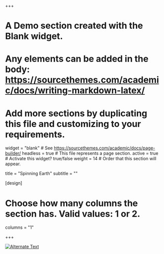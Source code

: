 +++
# A Demo section created with the Blank widget.
# Any elements can be added in the body: https://sourcethemes.com/academic/docs/writing-markdown-latex/
# Add more sections by duplicating this file and customizing to your requirements.


widget = "blank"  # See https://sourcethemes.com/academic/docs/page-builder/
headless = true  # This file represents a page section.
active = true  # Activate this widget? true/false
weight = 14  # Order that this section will appear.

title = "Spinning Earth"
subtitle = ""

[design]
  # Choose how many columns the section has. Valid values: 1 or 2.
  columns = "1"


+++

[![Alternate Text]({static/img/image.jpg})]({static/img/video.mp4} "Link Title")
